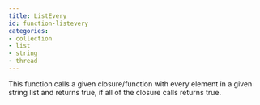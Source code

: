 ```yaml
---
title: ListEvery
id: function-listevery
categories:
- collection
- list
- string
- thread
---
```


This function calls a given closure/function with every element in a given string list and returns true, if all of the closure calls returns true.
